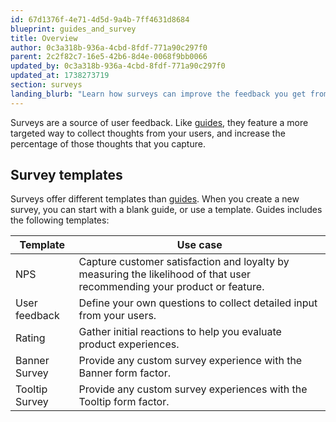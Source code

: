 ```yaml
---
id: 67d1376f-4e71-4d5d-9a4b-7ff4631d8684
blueprint: guides_and_survey
title: Overview
author: 0c3a318b-936a-4cbd-8fdf-771a90c297f0
parent: 2c2f82c7-16e5-42b6-8d4e-0068f9bb0066
updated_by: 0c3a318b-936a-4cbd-8fdf-771a90c297f0
updated_at: 1738273719
section: surveys
landing_blurb: "Learn how surveys can improve the feedback you get from your users, and preview the available templates."
---
```

Surveys are a source of user feedback. Like [guides](/docs/guides-and-surveys/guides), they feature a more targeted way to collect thoughts from your users, and increase the percentage of those thoughts that you capture.

## Survey templates

Surveys offer different templates than [guides](/docs/guides-and-surveys/guides/guide-overview#guide-templates). When you create a new survey, you can start with a blank guide, or use a template. Guides includes the following templates:

| Template       | Use case                                                                                                                 |
| -------------- | ------------------------------------------------------------------------------------------------------------------------ |
| NPS            | Capture customer satisfaction and loyalty by measuring the likelihood of that user recommending your product or feature. |
| User feedback  | Define your own questions to collect detailed input from your users.                                                     |
| Rating         | Gather initial reactions to help you evaluate product experiences.                                                       |
| Banner Survey  | Provide any custom survey experience with the Banner form factor.                                                        |
| Tooltip Survey | Provide any custom survey experiences with the Tooltip form factor.                                                      |
